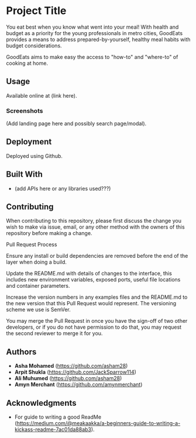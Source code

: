 # Project Title
You eat best when you know what went into your meal! With health and budget as a priority for the young professionals in metro cities, GoodEats provides a means to address prepared-by-yourself, healthy meal habits with budget considerations.

GoodEats aims to make easy the access to "how-to" and "where-to" of cooking at home.

## Usage
Available online at (link here).

### Screenshots
(Add landing page here and possibly search page/modal).

## Deployment
Deployed using Github.

## Built With
* (add APIs here or any libraries used???)

## Contributing
When contributing to this repository, please first discuss the change you wish to make via issue, email, or any other method with the owners of this repository before making a change.

Pull Request Process

Ensure any install or build dependencies are removed before the end of the layer when doing a build.

Update the README.md with details of changes to the interface, this includes new environment variables, exposed ports, useful file locations and container parameters.

Increase the version numbers in any examples files and the README.md to the new version that this Pull Request would represent. The versioning scheme we use is SemVer.

You may merge the Pull Request in once you have the sign-off of two other developers, or if you do not have permission to do that, you may request the second reviewer to merge it for you.


## Authors
* **Asha Mohamed** (https://github.com/asham28)
* **Arpit Shukla** (https://github.com/JackSparrow114)
* **Ali Muhumed** (https://github.com/asham28)
* **Amyn Merchant** (https://github.com/amynmerchant)


## Acknowledgments
* For guide to writing a good ReadMe (https://medium.com/@meakaakka/a-beginners-guide-to-writing-a-kickass-readme-7ac01da88ab3).